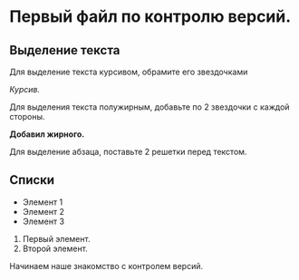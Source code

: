 # Первый файл по контролю версий.

## Выделение текста

Для выделение текста курсивом, обрамите его звездочками 

*Курсив.*

Для выделения текста полужирным, добавьте по 2 звездочки  с каждой стороны.

**Добавил жирного.**

Для выделение абзаца, поставьте 2 решетки перед текстом.

## Списки

* Элемент 1
* Элемент 2
* Элемент 3

1. Первый элемент.
2. Второй элемент.

Начинаем наше знакомство с контролем версий.
